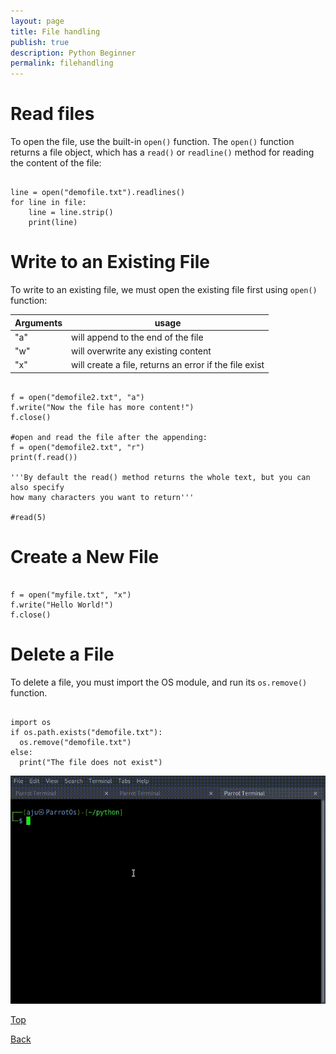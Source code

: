 ```yaml
---
layout: page
title: File handling
publish: true
description: Python Beginner
permalink: filehandling
---
```


# Read files

To open the file, use the built-in `open()` function. The `open()` function returns a file object, which has a `read()` or `readline()` method for reading the content of the file:

```python3

line = open("demofile.txt").readlines()
for line in file:
    line = line.strip()
    print(line)

```

# Write to an Existing File

To write to an existing file, we must open the existing file first using `open()` function:

| Arguments | usage                                                  |
| --------- | ------------------------------------------------------ |
| "a"       | will append to the end of the file                     |
| "w"       | will overwrite any existing content                    |
| "x"       | will create a file, returns an error if the file exist |

```python3

f = open("demofile2.txt", "a")
f.write("Now the file has more content!")
f.close()

#open and read the file after the appending:
f = open("demofile2.txt", "r")
print(f.read())

'''By default the read() method returns the whole text, but you can also specify
how many characters you want to return'''

#read(5)

```

# Create a New File

```python3

f = open("myfile.txt", "x")
f.write("Hello World!")
f.close()

```

# Delete a File

To delete a file, you must import the OS module, and run its `os.remove()` function.

```python3

import os
if os.path.exists("demofile.txt"):
  os.remove("demofile.txt")
else:
  print("The file does not exist")

```

![File Operations](/Beginner/io.gif)

[Top](#)

[Back](/contents)
